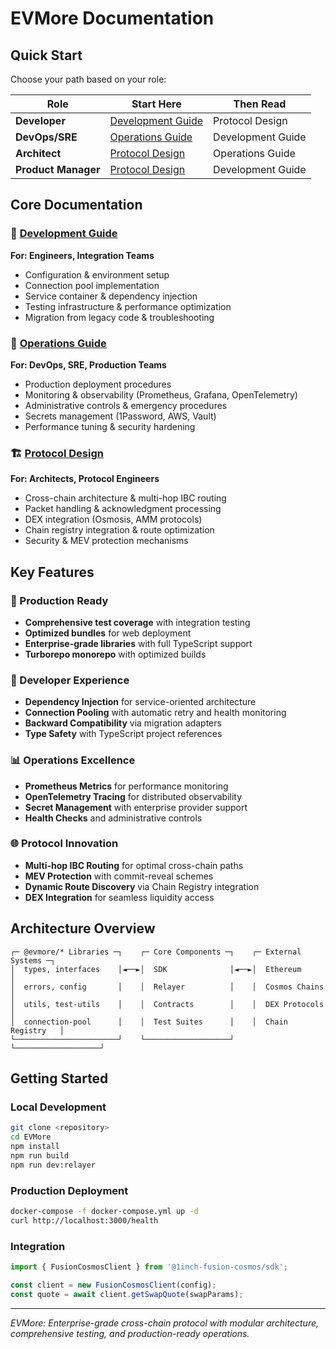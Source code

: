 # EVMore Documentation

## Quick Start

Choose your path based on your role:

| Role | Start Here | Then Read |
|------|-----------|-----------|
| **Developer** | [Development Guide](DEVELOPMENT_GUIDE.md) | Protocol Design |
| **DevOps/SRE** | [Operations Guide](OPERATIONS_GUIDE.md) | Development Guide |
| **Architect** | [Protocol Design](PROTOCOL_DESIGN.md) | Operations Guide |
| **Product Manager** | [Protocol Design](PROTOCOL_DESIGN.md) | Development Guide |

## Core Documentation

### 📖 [Development Guide](DEVELOPMENT_GUIDE.md)
**For: Engineers, Integration Teams**
- Configuration & environment setup
- Connection pool implementation
- Service container & dependency injection
- Testing infrastructure & performance optimization
- Migration from legacy code & troubleshooting

### 🚀 [Operations Guide](OPERATIONS_GUIDE.md) 
**For: DevOps, SRE, Production Teams**
- Production deployment procedures
- Monitoring & observability (Prometheus, Grafana, OpenTelemetry)
- Administrative controls & emergency procedures
- Secrets management (1Password, AWS, Vault)
- Performance tuning & security hardening

### 🏗️ [Protocol Design](PROTOCOL_DESIGN.md)
**For: Architects, Protocol Engineers**
- Cross-chain architecture & multi-hop IBC routing
- Packet handling & acknowledgment processing
- DEX integration (Osmosis, AMM protocols)
- Chain registry integration & route optimization
- Security & MEV protection mechanisms


## Key Features

### 🎯 Production Ready
- **Comprehensive test coverage** with integration testing
- **Optimized bundles** for web deployment
- **Enterprise-grade libraries** with full TypeScript support
- **Turborepo monorepo** with optimized builds

### 🔧 Developer Experience
- **Dependency Injection** for service-oriented architecture
- **Connection Pooling** with automatic retry and health monitoring
- **Backward Compatibility** via migration adapters
- **Type Safety** with TypeScript project references

### 📊 Operations Excellence
- **Prometheus Metrics** for performance monitoring
- **OpenTelemetry Tracing** for distributed observability
- **Secret Management** with enterprise provider support
- **Health Checks** and administrative controls

### 🌐 Protocol Innovation
- **Multi-hop IBC Routing** for optimal cross-chain paths
- **MEV Protection** with commit-reveal schemes
- **Dynamic Route Discovery** via Chain Registry integration
- **DEX Integration** for seamless liquidity access

## Architecture Overview

```
┌─ @evmore/* Libraries ─┐    ┌─ Core Components ─┐    ┌─ External Systems ─┐
│  types, interfaces    │◄──►│  SDK              │◄──►│  Ethereum         │
│  errors, config       │    │  Relayer          │    │  Cosmos Chains    │
│  utils, test-utils    │    │  Contracts        │    │  DEX Protocols    │
│  connection-pool      │    │  Test Suites      │    │  Chain Registry   │
└───────────────────────┘    └───────────────────┘    └───────────────────┘
```

## Getting Started

### Local Development
```bash
git clone <repository>
cd EVMore
npm install
npm run build
npm run dev:relayer
```

### Production Deployment
```bash
docker-compose -f docker-compose.yml up -d
curl http://localhost:3000/health
```

### Integration
```typescript
import { FusionCosmosClient } from '@1inch-fusion-cosmos/sdk';

const client = new FusionCosmosClient(config);
const quote = await client.getSwapQuote(swapParams);
```

---

*EVMore: Enterprise-grade cross-chain protocol with modular architecture, comprehensive testing, and production-ready operations.*